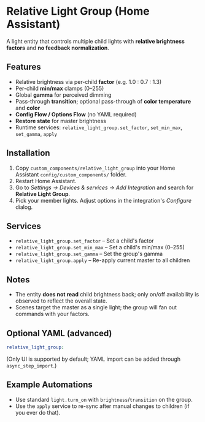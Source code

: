 # Relative Light Group (Home Assistant)

A light entity that controls multiple child lights with **relative brightness factors** and **no feedback normalization**.

## Features
- Relative brightness via per-child **factor** (e.g. 1.0 : 0.7 : 1.3)
- Per-child **min/max** clamps (0–255)
- Global **gamma** for perceived dimming
- Pass-through **transition**; optional pass-through of **color temperature** and **color**
- **Config Flow / Options Flow** (no YAML required)
- **Restore state** for master brightness
- Runtime services: `relative_light_group.set_factor`, `set_min_max`, `set_gamma`, `apply`

## Installation
1. Copy `custom_components/relative_light_group` into your Home Assistant `config/custom_components/` folder.
2. Restart Home Assistant.
3. Go to *Settings → Devices & services → Add Integration* and search for **Relative Light Group**.
4. Pick your member lights. Adjust options in the integration's *Configure* dialog.

## Services
- `relative_light_group.set_factor` – Set a child's factor
- `relative_light_group.set_min_max` – Set a child's min/max (0–255)
- `relative_light_group.set_gamma` – Set the group's gamma
- `relative_light_group.apply` – Re-apply current master to all children

## Notes
- The entity **does not read** child brightness back; only on/off availability is observed to reflect the overall state.
- Scenes target the master as a single light; the group will fan out commands with your factors.

## Optional YAML (advanced)
```yaml
relative_light_group:
```
(Only UI is supported by default; YAML import can be added through `async_step_import`.)

## Example Automations
- Use standard `light.turn_on` with `brightness`/`transition` on the group.
- Use the `apply` service to re-sync after manual changes to children (if you ever do that).
